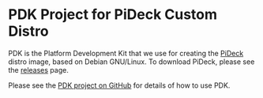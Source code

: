 # PDK Project for PiDeck Custom Distro

PDK is the Platform Development Kit that we use for creating the [PiDeck](http://pideck.com) distro image, based on Debian GNU/Linux. To download PiDeck, please see the [releases](https://github.com/pideck/pideck-distro/releases) page.

Please see the [PDK project on GitHub](https://github.com/64studio/pdk) for details of how to use PDK.
